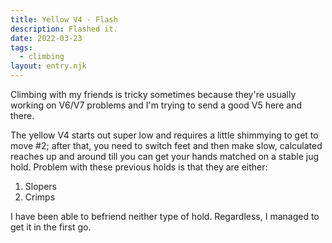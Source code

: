 ```yaml
---
title: Yellow V4 - Flash
description: Flashed it.
date: 2022-03-23
tags:
  - climbing
layout: entry.njk
---
```

Climbing with my friends is tricky sometimes because they're usually working on V6/V7 problems and I'm trying to send a good V5 here and there. 

The yellow V4 starts out super low and requires a little shimmying to get to move #2; after that, you need to switch feet and then make slow, calculated reaches up and around till you can get your hands matched on a stable jug hold. Problem with these previous holds is that they are either:
1. Slopers
2. Crimps

I have been able to befriend neither type of hold. Regardless, I managed to get it in the first go.